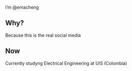 I’m @emacheng
## Why?
Because this is the real social media
## Now
Currently studyng Electrical Engineering at UIS (Colombia)
